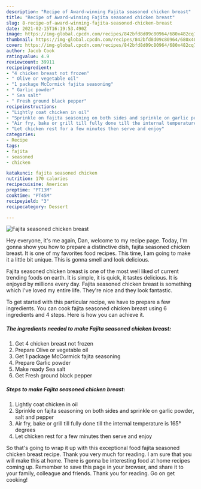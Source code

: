 ```yaml
---
description: "Recipe of Award-winning Fajita seasoned chicken breast"
title: "Recipe of Award-winning Fajita seasoned chicken breast"
slug: 8-recipe-of-award-winning-fajita-seasoned-chicken-breast
date: 2021-02-15T16:19:53.490Z
image: https://img-global.cpcdn.com/recipes/842bfd8d09c80964/680x482cq70/fajita-seasoned-chicken-breast-recipe-main-photo.jpg
thumbnail: https://img-global.cpcdn.com/recipes/842bfd8d09c80964/680x482cq70/fajita-seasoned-chicken-breast-recipe-main-photo.jpg
cover: https://img-global.cpcdn.com/recipes/842bfd8d09c80964/680x482cq70/fajita-seasoned-chicken-breast-recipe-main-photo.jpg
author: Jacob Cook
ratingvalue: 4.9
reviewcount: 39911
recipeingredient:
- "4 chicken breast not frozen"
- " Olive or vegetable oil"
- "1 package McCormick fajita seasoning"
- " Garlic powder"
- " Sea salt"
- " Fresh ground black pepper"
recipeinstructions:
- "Lightly coat chicken in oil"
- "Sprinkle on fajita seasoning on both sides and sprinkle on garlic powder, salt and pepper"
- "Air fry, bake or grill till fully done till the internal temperature is 165° degrees"
- "Let chicken rest for a few minutes then serve and enjoy"
categories:
- Recipe
tags:
- fajita
- seasoned
- chicken

katakunci: fajita seasoned chicken 
nutrition: 170 calories
recipecuisine: American
preptime: "PT13M"
cooktime: "PT45M"
recipeyield: "3"
recipecategory: Dessert

---
```



![Fajita seasoned chicken breast](https://img-global.cpcdn.com/recipes/842bfd8d09c80964/680x482cq70/fajita-seasoned-chicken-breast-recipe-main-photo.jpg)

Hey everyone, it's me again, Dan, welcome to my recipe page. Today, I'm gonna show you how to prepare a distinctive dish, fajita seasoned chicken breast. It is one of my favorites food recipes. This time, I am going to make it a little bit unique. This is gonna smell and look delicious.



Fajita seasoned chicken breast is one of the most well liked of current trending foods on earth. It is simple, it is quick, it tastes delicious. It is enjoyed by millions every day. Fajita seasoned chicken breast is something which I've loved my entire life. They're nice and they look fantastic.


To get started with this particular recipe, we have to prepare a few ingredients. You can cook fajita seasoned chicken breast using 6 ingredients and 4 steps. Here is how you can achieve it.

<!--inarticleads1-->

##### The ingredients needed to make Fajita seasoned chicken breast:

1. Get 4 chicken breast not frozen
1. Prepare  Olive or vegetable oil
1. Get 1 package McCormick fajita seasoning
1. Prepare  Garlic powder
1. Make ready  Sea salt
1. Get  Fresh ground black pepper




<!--inarticleads2-->

##### Steps to make Fajita seasoned chicken breast:

1. Lightly coat chicken in oil
1. Sprinkle on fajita seasoning on both sides and sprinkle on garlic powder, salt and pepper
1. Air fry, bake or grill till fully done till the internal temperature is 165° degrees
1. Let chicken rest for a few minutes then serve and enjoy




So that's going to wrap it up with this exceptional food fajita seasoned chicken breast recipe. Thank you very much for reading. I am sure that you will make this at home. There is gonna be interesting food at home recipes coming up. Remember to save this page in your browser, and share it to your family, colleague and friends. Thank you for reading. Go on get cooking!
